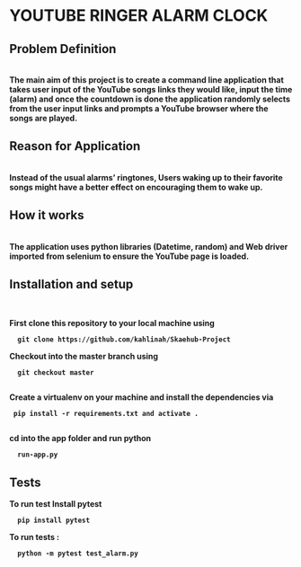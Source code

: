 <h1><b>YOUTUBE RINGER ALARM CLOCK</h1>

<h2><b>Problem Definition</h2><br>
The main aim of this project is to create a command line application that takes user input of the YouTube songs links they would like, input the time (alarm) and once the countdown is done the application randomly selects from the user input links and prompts a YouTube browser where the songs are played.


<h2><b>Reason for Application</h2><br>
Instead of the usual alarms’ ringtones, Users waking up to their favorite songs might have a better effect on encouraging them to wake up.<br>

<h2><b>How it works</h2><br>
The application uses python libraries (Datetime, random) and Web driver imported from selenium to ensure the YouTube page is loaded.<br>

 <h2><b>Installation and setup</h2><br>
  
First clone this repository to your local machine using <br>
  
```
  git clone https://github.com/kahlinah/Skaehub-Project
  ```
 

Checkout into the master branch using 
```
  git checkout master
  
  ```

Create a virtualenv on your machine and install the dependencies via<br>
 ```
  pip install -r requirements.txt and activate .
  
  ```

cd into the app folder and run python<br>
``` 
  run-app.py 
  ```

<h2>Tests</h2>
  
To run test Install pytest<br>
```
  pip install pytest
  ```
To run tests :
```
  python -m pytest test_alarm.py
  ```


